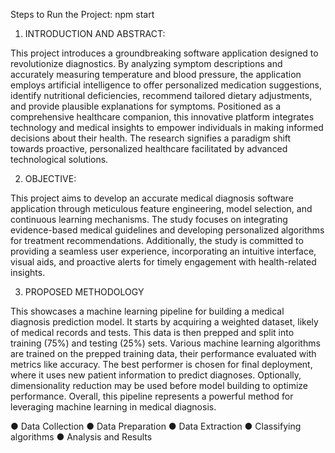 Steps to Run the Project: 
npm start

1. INTRODUCTION AND ABSTRACT: 

This project introduces a groundbreaking
software application designed to revolutionize
diagnostics. By analyzing symptom descriptions and
accurately measuring temperature and blood pressure,
the application employs artificial intelligence to offer
personalized medication suggestions, identify nutritional
deficiencies, recommend tailored dietary adjustments,
and provide plausible explanations for symptoms.
Positioned as a comprehensive healthcare companion,
this innovative platform integrates technology and
medical insights to empower individuals in making
informed decisions about their health. The research
signifies a paradigm shift towards proactive,
personalized healthcare facilitated by advanced
technological solutions.

2. OBJECTIVE: 

This project aims to develop an accurate medical diagnosis
software application through meticulous feature engineering,
model selection, and continuous learning mechanisms. The
study focuses on integrating evidence-based medical
guidelines and developing personalized algorithms for
treatment recommendations. Additionally, the study is
committed to providing a seamless user experience,
incorporating an intuitive interface, visual aids, and
proactive alerts for timely engagement with health-related
insights.

3. PROPOSED METHODOLOGY

This showcases a machine learning pipeline for building a
medical diagnosis prediction model. It starts by acquiring a
weighted dataset, likely of medical records and tests. This
data is then prepped and split into training (75%) and testing
(25%) sets. Various machine learning algorithms are trained
on the prepped training data, their performance evaluated
with metrics like accuracy. The best performer is chosen for
final deployment, where it uses new patient information to
predict diagnoses. Optionally, dimensionality reduction may
be used before model building to optimize performance.
Overall, this pipeline represents a powerful method for
leveraging machine learning in medical diagnosis.

● Data Collection
● Data Preparation
● Data Extraction
● Classifying algorithms
● Analysis and Results
